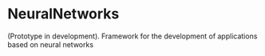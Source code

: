 # NeuralNetworks
(Prototype in development). Framework for the development of applications based on neural networks
